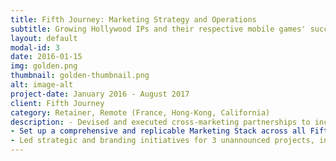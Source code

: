 ```yaml
---
title: Fifth Journey: Marketing Strategy and Operations
subtitle: Growing Hollywood IPs and their respective mobile games' success
layout: default
modal-id: 3
date: 2016-01-15
img: golden.png
thumbnail: golden-thumbnail.png
alt: image-alt
project-date: January 2016 - August 2017
client: Fifth Journey
category: Retainer, Remote (France, Hong-Kong, California)
description: - Devised and executed cross-marketing partnerships to increase game and IP performance, culminating in the launch of Kubo: A Samurai Quest alongside the animated feature's theatrical release
- Set up a comprehensive and replicable Marketing Stack across all Fifth Journey's games: Attribution, Marketing analytics, Community and CRM. 
- Led strategic and branding initiatives for 3 unannounced projects, including VR and AR titles.
---
```

